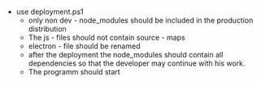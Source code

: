 - use deployment.ps1
    - only non dev - node_modules should be included in the production distribution
    - The js - files should not contain source - maps
    - electron - file should be renamed
    - after the deployment the node_modules should contain all dependencies so that the developer may continue with his work.
    - The programm should start